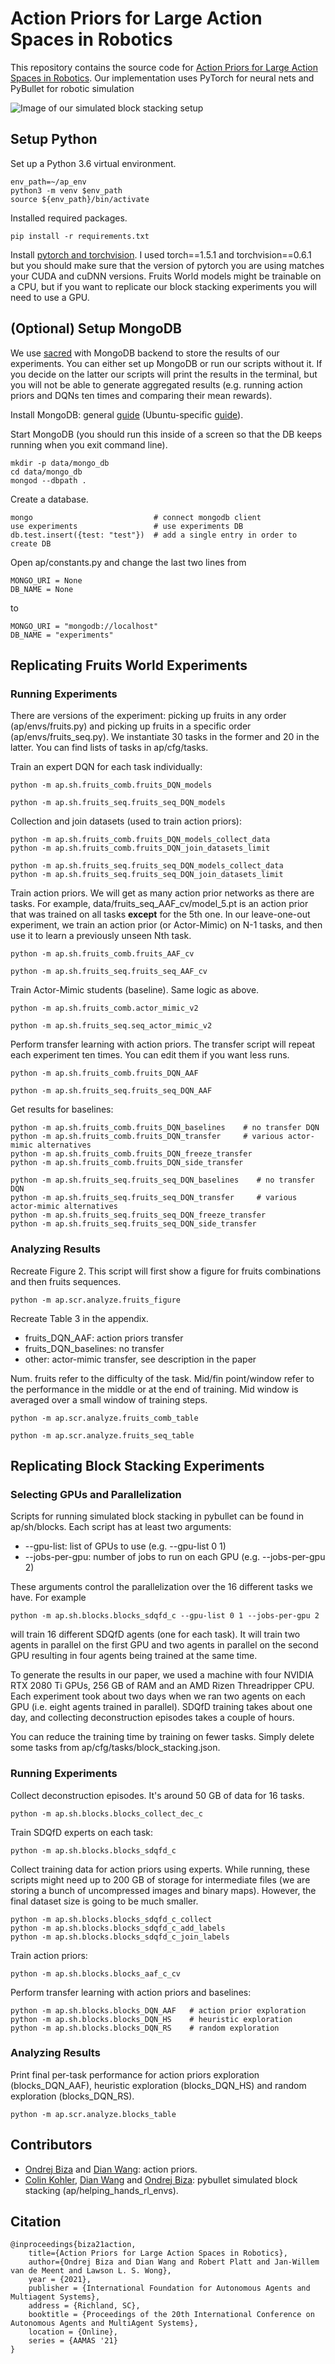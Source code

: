 # Action Priors for Large Action Spaces in Robotics

This repository contains the source code for [Action Priors for Large Action Spaces in Robotics](https://arxiv.org/abs/2101.04178).
Our implementation uses PyTorch for neural nets and PyBullet for robotic simulation

![Image of our simulated block stacking setup](images/robot.png)

## Setup Python

Set up a Python 3.6 virtual environment.
```
env_path=~/ap_env
python3 -m venv $env_path
source ${env_path}/bin/activate
```

Installed required packages.

```
pip install -r requirements.txt
```

Install [pytorch and torchvision](https://pytorch.org/). I used torch==1.5.1 and torchvision==0.6.1 but you should make sure that 
the version of pytorch you are using matches your CUDA and cuDNN versions.
Fruits World models might be trainable on a CPU, but if you want to replicate our block stacking experiments
you will need to use a GPU.

## (Optional) Setup MongoDB

We use [sacred](https://github.com/IDSIA/sacred) with MongoDB backend to store the results of our experiments.
You can either set up MongoDB or run our scripts without it. If you decide on the latter our scripts will print
the results in the terminal, but you will not be able to generate aggregated results 
(e.g. running action priors and DQNs ten times and comparing their mean rewards).

Install MongoDB: general [guide](https://docs.mongodb.com/manual/installation/) (Ubuntu-specific [guide](https://docs.mongodb.com/manual/tutorial/install-mongodb-on-ubuntu/)).

Start MongoDB (you should run this inside of a screen so that the DB keeps running when you exit command line).

```
mkdir -p data/mongo_db
cd data/mongo_db
mongod --dbpath .
```

Create a database.

```
mongo                           # connect mongodb client
use experiments                 # use experiments DB
db.test.insert({test: "test"})  # add a single entry in order to create DB
```

Open ap/constants.py and change the last two lines from
```
MONGO_URI = None
DB_NAME = None
```
to
```
MONGO_URI = "mongodb://localhost"
DB_NAME = "experiments"
```

## Replicating Fruits World Experiments

### Running Experiments

There are versions of the experiment: picking up fruits in any order (ap/envs/fruits.py)
and picking up fruits in a specific order (ap/envs/fruits_seq.py). We instantiate 30 tasks in the former
and 20 in the latter. You can find lists of tasks in ap/cfg/tasks.

Train an expert DQN for each task individually:
```
python -m ap.sh.fruits_comb.fruits_DQN_models

python -m ap.sh.fruits_seq.fruits_seq_DQN_models
```

Collection and join datasets (used to train action priors):

```
python -m ap.sh.fruits_comb.fruits_DQN_models_collect_data
python -m ap.sh.fruits_comb.fruits_DQN_join_datasets_limit

python -m ap.sh.fruits_seq.fruits_seq_DQN_models_collect_data
python -m ap.sh.fruits_seq.fruits_seq_DQN_join_datasets_limit
```

Train action priors. We will get as many action prior networks as there are tasks.
For example, data/fruits_seq_AAF_cv/model_5.pt is an action prior that was trained
on all tasks **except** for the 5th one. In our leave-one-out experiment, we train
an action prior (or Actor-Mimic) on N-1 tasks, and then use it to learn
a previously unseen Nth task.

```
python -m ap.sh.fruits_comb.fruits_AAF_cv

python -m ap.sh.fruits_seq.fruits_seq_AAF_cv
```

Train Actor-Mimic students (baseline). Same logic as above.

```
python -m ap.sh.fruits_comb.actor_mimic_v2

python -m ap.sh.fruits_seq.seq_actor_mimic_v2
```

Perform transfer learning with action priors. The transfer script will repeat each experiment
ten times. You can edit them if you want less runs.

```
python -m ap.sh.fruits_comb.fruits_DQN_AAF

python -m ap.sh.fruits_seq.fruits_seq_DQN_AAF
```

Get results for baselines:

```
python -m ap.sh.fruits_comb.fruits_DQN_baselines    # no transfer DQN
python -m ap.sh.fruits_comb.fruits_DQN_transfer     # various actor-mimic alternatives
python -m ap.sh.fruits_comb.fruits_DQN_freeze_transfer
python -m ap.sh.fruits_comb.fruits_DQN_side_transfer

python -m ap.sh.fruits_seq.fruits_seq_DQN_baselines    # no transfer DQN
python -m ap.sh.fruits_seq.fruits_seq_DQN_transfer     # various actor-mimic alternatives
python -m ap.sh.fruits_seq.fruits_seq_DQN_freeze_transfer
python -m ap.sh.fruits_seq.fruits_seq_DQN_side_transfer
```

### Analyzing Results

Recreate Figure 2. This script will first show a figure for fruits combinations
and then fruits sequences.

```
python -m ap.scr.analyze.fruits_figure
```

Recreate Table 3 in the appendix.

* fruits_DQN_AAF: action priors transfer
* fruits_DQN_baselines: no transfer
* other: actor-mimic transfer, see description in the paper

Num. fruits refer to the difficulty of the task. Mid/fin point/window refer
to the performance in the middle or at the end of training. Mid window is
averaged over a small window of training steps.

```
python -m ap.scr.analyze.fruits_comb_table

python -m ap.scr.analyze.fruits_seq_table
```

## Replicating Block Stacking Experiments

### Selecting GPUs and Parallelization

Scripts for running simulated block stacking in pybullet can be found in ap/sh/blocks.
Each script has at least two arguments:
* --gpu-list: list of GPUs to use (e.g. --gpu-list 0 1)
* --jobs-per-gpu: number of jobs to run on each GPU (e.g. --jobs-per-gpu 2)

These arguments control the parallelization over the 16 different tasks we have.
For example
```
python -m ap.sh.blocks.blocks_sdqfd_c --gpu-list 0 1 --jobs-per-gpu 2
```
will train 16 different SDQfD agents (one for each task). It will train two agents in parallel
on the first GPU and two agents in parallel on the second GPU resulting in four agents
being trained at the same time.

To generate the results in our paper, we used a machine with four NVIDIA RTX 2080 Ti GPUs, 256 GB of RAM and
an AMD Rizen Threadripper CPU. Each experiment took about two days when we ran two agents on each GPU
(i.e. eight agents trained in parallel). SDQfD training takes about one day, and collecting deconstruction
episodes takes a couple of hours.

You can reduce the training time by training on fewer tasks. Simply delete some tasks
from ap/cfg/tasks/block_stacking.json.

### Running Experiments

Collect deconstruction episodes. It's around 50 GB of data for 16 tasks.
```
python -m ap.sh.blocks.blocks_collect_dec_c
```
Train SDQfD experts on each task:
```
python -m ap.sh.blocks.blocks_sdqfd_c
```
Collect training data for action priors using experts.
While running, these scripts might need up to 200 GB of storage for 
intermediate files (we are storing a bunch of uncompressed images and binary maps).
However, the final dataset size is going to be much smaller.
```
python -m ap.sh.blocks.blocks_sdqfd_c_collect
python -m ap.sh.blocks.blocks_sdqfd_c_add_labels
python -m ap.sh.blocks.blocks_sdqfd_c_join_labels
```
Train action priors:
```
python -m ap.sh.blocks.blocks_aaf_c_cv
```
Perform transfer learning with action priors and baselines:
```
python -m ap.sh.blocks.blocks_DQN_AAF   # action prior exploration
python -m ap.sh.blocks.blocks_DQN_HS    # heuristic exploration
python -m ap.sh.blocks.blocks_DQN_RS    # random exploration
```
### Analyzing Results

Print final per-task performance for action priors exploration (blocks_DQN_AAF),
heuristic exploration (blocks_DQN_HS) and random exploration (blocks_DQN_RS).

```
python -m ap.scr.analyze.blocks_table
```

## Contributors

* [Ondrej Biza](https://sites.google.com/view/obiza) and [Dian Wang](https://www.khoury.northeastern.edu/people/dian-wang/): action priors.
* [Colin Kohler](https://www.khoury.northeastern.edu/people/colin-kohler/), [Dian Wang](https://www.khoury.northeastern.edu/people/dian-wang/) and [Ondrej Biza](https://sites.google.com/view/obiza): pybullet simulated block stacking (ap/helping_hands_rl_envs).

## Citation

```
@inproceedings{biza21action,
    title={Action Priors for Large Action Spaces in Robotics}, 
    author={Ondrej Biza and Dian Wang and Robert Platt and Jan-Willem van de Meent and Lawson L. S. Wong},
    year = {2021},
    publisher = {International Foundation for Autonomous Agents and Multiagent Systems},
    address = {Richland, SC},
    booktitle = {Proceedings of the 20th International Conference on Autonomous Agents and MultiAgent Systems},
    location = {Online},
    series = {AAMAS '21}
}
```
